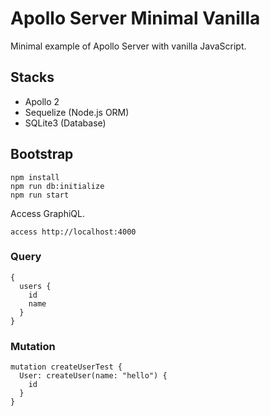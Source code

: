 # Apollo Server Minimal Vanilla

Minimal example of Apollo Server with vanilla JavaScript.

## Stacks

* Apollo 2
* Sequelize (Node.js ORM)
* SQLite3 (Database)


## Bootstrap

```
npm install
npm run db:initialize
npm run start
```

Access GraphiQL.

```
access http://localhost:4000
```

### Query

```
{
  users {
    id
    name
  } 
}
```

### Mutation

```
mutation createUserTest {
  User: createUser(name: "hello") {
    id
  }
}
```
